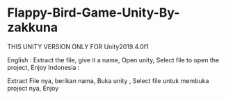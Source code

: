 # Flappy-Bird-Game-Unity-By-zakkuna

THIS UNITY VERSION ONLY FOR Unity2019.4.0f1

English :
Extract the file, give it a name, Open unity, Select file to open the project, Enjoy 
Indonesia :

Extract File nya, berikan nama, Buka unity , Select file untuk membuka project nya, Enjoy 
